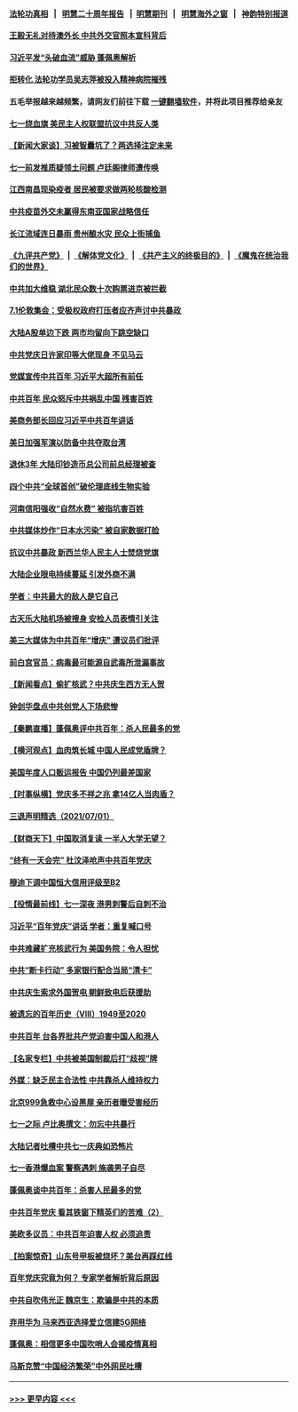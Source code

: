 #### [法轮功真相](https://github.com/gfw-breaker/truth/blob/master/README.md?t=0) &nbsp;&nbsp;|&nbsp;&nbsp; [明慧二十周年报告](https://github.com/gfw-breaker/mh-reports/blob/master/README.md?t=0) &nbsp;&nbsp;|&nbsp;&nbsp;[明慧期刊](https://github.com/gfw-breaker/mh-qikan) &nbsp;&nbsp;|&nbsp;&nbsp; [明慧海外之窗](https://github.com/gfw-breaker/mh-news/blob/master/README.md?t=0) &nbsp;&nbsp;|&nbsp;&nbsp; [神韵特别报道](https://github.com/gfw-breaker/mh-news/blob/master/shenyun.md?t=0)
#### [王毅无礼对待澳外长 中共外交官照本宣科背后](../pages/nsc413/n13054386.md?t=07022351) 
#### [习近平发“头破血流”威胁 蓬佩奥解析](../pages/nsc413/n13063604.md?t=07022351) 
#### [拒转化 法轮功学员吴志萍被投入精神病院摧残](../pages/nsc413/n13061005.md?t=07022351) 
#### 五毛举报越来越频繁，请网友们前往下载 [一键翻墙软件](https://github.com/gfw-breaker/ssr-accounts)，并将此项目推荐给亲友
#### [七一烧血旗 美民主人权联盟抗议中共反人类](../pages/nsc413/n13063123.md?t=07022351) 
#### [【新闻大家谈】习被智囊坑了？两选择注定未来](../pages/nsc413/n13062640.md?t=07022351) 
#### [七一前发推质疑领土问题 卢廷阁律师遭传唤](../pages/nsc413/n13063131.md?t=07022351) 
#### [江西南昌现染疫者 居民被要求做两轮核酸检测](../pages/nsc413/n13060529.md?t=07022351) 
#### [中共疫苗外交未赢得东南亚国家战略信任](../pages/nsc413/n13063060.md?t=07022351) 
#### [长江流域连日暴雨 贵州酿水灾 民众上街捕鱼](../pages/nsc413/n13062281.md?t=07022351) 
#### [《九评共产党》](https://github.com/begood0513/9ping.md/blob/master/README.md) &nbsp;|&nbsp; [《解体党文化》](../../../../jtdwh.md/blob/master/README.md)  &nbsp;|&nbsp; [《共产主义的终极目的》](../../../../gczydzjmd.md/blob/master/README.md) &nbsp;|&nbsp; [《魔鬼在统治我们的世界》](../../../../mgztzwmdsj.md/blob/master/README.md) 
#### [中共加大维稳 湖北民众数十次购票进京被拦截](../pages/nsc413/n13062794.md?t=07022351) 
#### [7.1伦敦集会：受极权政府打压者应齐声讨中共暴政](../pages/nsc413/n13062596.md?t=07022351) 
#### [大陆A股单边下跌 两市均留向下跳空缺口](../pages/nsc413/n13062860.md?t=07022351) 
#### [中共党庆日许家印等大佬现身 不见马云](../pages/nsc413/n13062911.md?t=07022351) 
#### [党媒宣传中共百年 习近平大超所有前任](../pages/nsc413/n13062225.md?t=07022351) 
#### [中共百年 民众怒斥中共祸乱中国 残害百姓](../pages/nsc413/n13063030.md?t=07022351) 
#### [美商务部长回应习近平中共百年讲话](../pages/nsc413/n13062903.md?t=07022351) 
#### [美日加强军演以防备中共夺取台湾](../pages/nsc413/n13062522.md?t=07022351) 
#### [退休3年 大陆印钞造币总公司前总经理被查](../pages/nsc413/n13062464.md?t=07022351) 
#### [四个中共“全球首创”破伦理底线生物实验](../pages/nsc413/n13054452.md?t=07022351) 
#### [河南信阳强收“自然水费” 被指坑害百姓](../pages/nsc413/n13061338.md?t=07022351) 
#### [中共媒体炒作“日本水污染” 被自家数据打脸](../pages/nsc413/n13060555.md?t=07022351) 
#### [抗议中共暴政 新西兰华人民主人士焚烧党旗](../pages/nsc413/n13062110.md?t=07022351) 
#### [大陆企业限电持续蔓延 引发外商不满](../pages/nsc413/n13062006.md?t=07022351) 
#### [学者：中共最大的敌人是它自己](../pages/nsc413/n13062248.md?t=07022351) 
#### [古天乐大陆机场被搜身 安检人员表情引关注](../pages/nsc413/n13061793.md?t=07022351) 
#### [美三大媒体为中共百年“增庆” 遭议员们批评](../pages/nsc413/n13061925.md?t=07022351) 
#### [前白宫官员：病毒最可能源自武毒所泄漏事故](../pages/nsc413/n13062011.md?t=07022351) 
#### [【新闻看点】偷扩核武？中共庆生西方无人贺](../pages/nsc413/n13061263.md?t=07022351) 
#### [钟剑华盘点中共创党人下场悲惨](../pages/nsc413/n13062000.md?t=07022351) 
#### [【秦鹏直播】蓬佩奥评中共百年：杀人民最多的党](../pages/nsc413/n13061736.md?t=07022351) 
#### [【横河观点】血肉筑长城 中国人民成党盾牌？](../pages/nsc413/n13061779.md?t=07022351) 
#### [美国年度人口贩运报告 中国仍列最差国家](../pages/nsc413/n13061768.md?t=07022351) 
#### [【时事纵横】党庆多不祥之兆 拿14亿人当肉盾？](../pages/nsc413/n13061709.md?t=07022351) 
#### [三退声明精选（2021/07/01）](../pages/nsc413/n13061862.md?t=07022351) 
#### [【财商天下】中国取消复读 一半人大学无望？](../pages/nsc413/n13061606.md?t=07022351) 
#### [“终有一天会完” 杜汶泽呛声中共百年党庆](../pages/nsc413/n13061547.md?t=07022351) 
#### [穆迪下调中国恒大信用评级至B2](../pages/nsc413/n13059997.md?t=07022351) 
#### [【役情最前线】七一深夜 港男刺警后自刺不治](../pages/nsc413/n13061673.md?t=07022351) 
#### [习近平“百年党庆”讲话 学者：重复喊口号](../pages/nsc413/n13061411.md?t=07022351) 
#### [中共难藏扩充核武行为 美国务院：令人担忧](../pages/nsc413/n13061573.md?t=07022351) 
#### [中共“断卡行动” 多家银行配合当局“清卡”](../pages/nsc413/n13061702.md?t=07022351) 
#### [中共庆生索求外国贺电 朝鲜致电后获援助](../pages/nsc413/n13061402.md?t=07022351) 
#### [被遗忘的百年历史（VIII）1949至2020](../pages/nsc413/n13048188.md?t=07022351) 
#### [中共百年 台各界批共产党迫害中国人和港人](../pages/nsc413/n13061074.md?t=07022351) 
#### [【名家专栏】中共被美国制裁后打“歧视”牌](../pages/nsc413/n13059560.md?t=07022351) 
#### [外媒：缺乏民主合法性 中共靠杀人维持权力](../pages/nsc413/n13061364.md?t=07022351) 
#### [北京999急救中心设黑屋 亲历者曝受害经历](../pages/nsc413/n13061303.md?t=07022351) 
#### [七一之际 卢比奥撰文：勿忘中共暴行](../pages/nsc413/n13061044.md?t=07022351) 
#### [大陆记者吐槽中共七一庆典如恐怖片](../pages/nsc413/n13061298.md?t=07022351) 
#### [七一香港爆血案 警察遇刺 施袭男子自尽](../pages/nsc413/n13061301.md?t=07022351) 
#### [蓬佩奥谈中共百年：杀害人民最多的党](../pages/nsc413/n13061271.md?t=07022351) 
#### [中共百年党庆 看其铁窗下精英们的苦难（2）](../pages/nsc413/n13060332.md?t=07022351) 
#### [美欧多议员：中共百年迫害人权 必须追责](../pages/nsc413/n13061062.md?t=07022351) 
#### [【拍案惊奇】山东号甲板被烧坏？美台再踩红线](../pages/nsc413/n13060832.md?t=07022351) 
#### [百年党庆究竟为何？ 专家学者解析背后原因](../pages/nsc413/n13061060.md?t=07022351) 
#### [中共自吹伟光正 魏京生：欺骗是中共的本质](../pages/nsc413/n13060856.md?t=07022351) 
#### [弃用华为 马来西亚选择爱立信建5G网络](../pages/nsc413/n13060911.md?t=07022351) 
#### [蓬佩奥：相信更多中国吹哨人会揭疫情真相](../pages/nsc413/n13061054.md?t=07022351) 
#### [马斯克赞“中国经济繁荣”中外网民吐槽](../pages/nsc413/n13060927.md?t=07022351) 

----
#### [ >>> 更早内容 <<< ](../indexes/nsc413-earlier.md)
